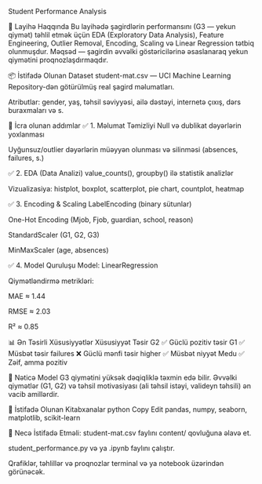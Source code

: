 Student Performance Analysis

🎯 Layihə Haqqında
Bu layihədə şagirdlərin performansını (G3 — yekun qiymət) təhlil etmək üçün EDA (Exploratory Data Analysis), Feature Engineering, Outlier Removal, Encoding, Scaling və Linear Regression tətbiq olunmuşdur. Məqsəd — şagirdin əvvəlki göstəricilərinə əsaslanaraq yekun qiymətini proqnozlaşdırmaqdır.

📦 İstifadə Olunan Dataset
student-mat.csv — UCI Machine Learning Repository-dən götürülmüş real şagird məlumatları.

Atributlar: gender, yaş, təhsil səviyyəsi, ailə dəstəyi, internetə çıxış, dərs buraxmaları və s.

🔧 İcra olunan addımlar
✅ 1. Məlumat Təmizliyi
Null və dublikat dəyərlərin yoxlanması

Uyğunsuz/outlier dəyərlərin müəyyən olunması və silinməsi (absences, failures, s.)

✅ 2. EDA (Data Analizi)
value_counts(), groupby() ilə statistik analizlər

Vizualizasiya: histplot, boxplot, scatterplot, pie chart, countplot, heatmap

✅ 3. Encoding & Scaling
LabelEncoding (binary sütunlar)

One-Hot Encoding (Mjob, Fjob, guardian, school, reason)

StandardScaler (G1, G2, G3)

MinMaxScaler (age, absences)

✅ 4. Model Quruluşu
Model: LinearRegression

Qiymətləndirmə metrikləri:

MAE ≈ 1.44

RMSE ≈ 2.03

R² ≈ 0.85

📊 Ən Təsirli Xüsusiyyətlər
Xüsusiyyət	Təsir
G2	✅ Güclü pozitiv təsir
G1	✅ Müsbət təsir
failures	❌ Güclü mənfi təsir
higher	✅ Müsbət niyyət
Medu	✅ Zəif, amma pozitiv

📌 Nəticə
Model G3 qiymətini yüksək dəqiqliklə təxmin edə bilir. Əvvəlki qiymətlər (G1, G2) və təhsil motivasiyası (ali təhsil istəyi, valideyn təhsili) ən vacib amillərdir.

🧪 İstifadə Olunan Kitabxanalar
python
Copy
Edit
pandas, numpy, seaborn, matplotlib, scikit-learn

🚀 Necə İstifadə Etməli:
student-mat.csv faylını content/ qovluğuna əlavə et.

student_performance.py və ya .ipynb faylını çalıştır.

Qrafiklər, təhlillər və proqnozlar terminal və ya notebook üzərindən görünəcək.


